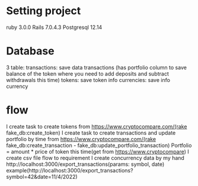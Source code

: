 # Setting project
ruby 3.0.0
Rails 7.0.4.3
Postgresql 12.14

# Database
3 table:
transactions: save data transactions (has portfolio column to save balance of the token where you need to add deposits and subtract withdrawals this time)
tokens: save token info
currencies: save info currency

# flow
I create task to create tokens from https://www.cryptocompare.com/(rake fake_db:create_token)
I create task to create transactions and update portfolio by time from https://www.cryptocompare.com/(rake fake_db:create_transaction - fake_db:update_portfolio_transaction)
Portfolio = amount * price of token this time(get from https://www.cryptocompare)
I create csv file flow to requirement
I create concurrency data by my hand
http://localhost:3000/export_transactions(params: symbol, date) example(http://localhost:3000/export_transactions?symbol=42&date=11/4/2022)
